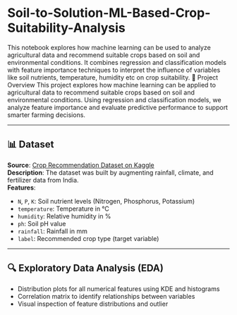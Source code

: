 # Soil-to-Solution-ML-Based-Crop-Suitability-Analysis
This notebook explores how machine learning can be used to analyze agricultural data and recommend suitable crops based on soil and environmental conditions. It combines regression and classification models with feature importance techniques to interpret the influence of variables like soil nutrients, temperature, humidity etc on crop suitability.
📌 Project Overview
This project explores how machine learning can be applied to agricultural data to recommend suitable crops based on soil and environmental conditions. Using regression and classification models, we analyze feature importance and evaluate predictive performance to support smarter farming decisions.

---

## 📊 Dataset
**Source**: [Crop Recommendation Dataset on Kaggle](https://www.kaggle.com/datasets/atharvaingle/crop-recommendation-dataset?resource=download)  
**Description**: The dataset was built by augmenting rainfall, climate, and fertilizer data from India.  
**Features**:
- `N`, `P`, `K`: Soil nutrient levels (Nitrogen, Phosphorus, Potassium)
- `temperature`: Temperature in °C
- `humidity`: Relative humidity in %
- `ph`: Soil pH value
- `rainfall`: Rainfall in mm
- `label`: Recommended crop type (target variable)

---

## 🔍 Exploratory Data Analysis (EDA)
- Distribution plots for all numerical features using KDE and histograms
- Correlation matrix to identify relationships between variables
- Visual inspection of feature distributions and outlier
